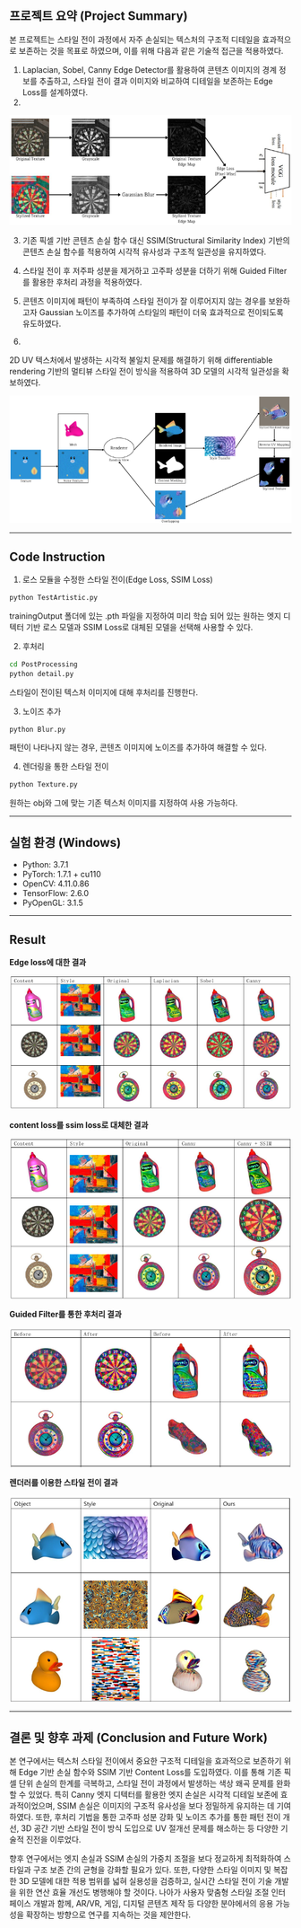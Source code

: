 ## 프로젝트 요약 (Project Summary)

본 프로젝트는 스타일 전이 과정에서 자주 손실되는 텍스처의 구조적 디테일을 효과적으로 보존하는 것을 목표로 하였으며, 이를 위해 다음과 같은 기술적 접근을 적용하였다.

1. Laplacian, Sobel, Canny Edge Detector를 활용하여 콘텐츠 이미지의 경계 정보를 추출하고, 스타일 전이 결과 이미지와 비교하여 디테일을 보존하는 Edge Loss를 설계하였다.
2. 
![alt text](image-4.png)

3. 기존 픽셀 기반 콘텐츠 손실 함수 대신 SSIM(Structural Similarity Index) 기반의 콘텐츠 손실 함수를 적용하여 시각적 유사성과 구조적 일관성을 유지하였다.

4. 스타일 전이 후 저주파 성분을 제거하고 고주파 성분을 더하기 위해 Guided Filter를 활용한 후처리 과정을 적용하였다.

5. 콘텐츠 이미지에 패턴이 부족하여 스타일 전이가 잘 이루어지지 않는 경우를 보완하고자 Gaussian 노이즈를 추가하여 스타일의 패턴이 더욱 효과적으로 전이되도록 유도하였다.

6. 
2D UV 텍스처에서 발생하는 시각적 불일치 문제를 해결하기 위해 differentiable rendering 기반의 멀티뷰 스타일 전이 방식을 적용하여 3D 모델의 시각적 일관성을 확보하였다.

![alt text](image-5.png)

---
## Code Instruction
1. 로스 모듈을 수정한 스타일 전이(Edge Loss, SSIM Loss)
```bash
python TestArtistic.py
```
trainingOutput 폴더에 있는 .pth 파일을 지정하여 미리 학습 되어 있는 원하는 엣지 디텍터 기반 로스 모델과 SSIM Loss로 대체된 모델을 선택해 사용할 수 있다.

2. 후처리
```bash
cd PostProcessing
python detail.py
```
스타일이 전이된 텍스처 이미지에 대해 후처리를 진행한다.

3. 노이즈 추가
```bash
python Blur.py
```
패턴이 나타나지 않는 경우, 콘텐츠 이미지에 노이즈를 추가하여 해결할 수 있다.

4. 렌더링을 통한 스타일 전이
```bash
python Texture.py
```
원하는 obj와 그에 맞는 기존 텍스처 이미지를 지정하여 사용 가능하다.

---
## 실험 환경 (Windows)
- Python: 3.7.1
- PyTorch: 1.7.1 + cu110
- OpenCV: 4.11.0.86
- TensorFlow: 2.6.0
- PyOpenGL: 3.1.5
---
## Result
**Edge loss에 대한 결과**

![alt text](image.png)


**content loss를 ssim loss로 대체한 결과**

![alt text](image-1.png)


**Guided Filter를 통한 후처리 결과**

![alt text](image-2.png)


**렌더러를 이용한 스타일 전이 결과**

![alt text](image-3.png)

---

## 결론 및 향후 과제 (Conclusion and Future Work)
본 연구에서는 텍스처 스타일 전이에서 중요한 구조적 디테일을 효과적으로 보존하기 위해 Edge 기반 손실 함수와 SSIM 기반 Content Loss를 도입하였다. 이를 통해 기존 픽셀 단위 손실의 한계를 극복하고, 스타일 전이 과정에서 발생하는 색상 왜곡 문제를 완화할 수 있었다. 특히 Canny 엣지 디텍터를 활용한 엣지 손실은 시각적 디테일 보존에 효과적이었으며, SSIM 손실은 이미지의 구조적 유사성을 보다 정밀하게 유지하는 데 기여하였다. 또한, 후처리 기법을 통한 고주파 성분 강화 및 노이즈 추가를 통한 패턴 전이 개선, 3D 공간 기반 스타일 전이 방식 도입으로 UV 절개선 문제를 해소하는 등 다양한 기술적 진전을 이루었다.


향후 연구에서는 엣지 손실과 SSIM 손실의 가중치 조절을 보다 정교하게 최적화하여 스타일과 구조 보존 간의 균형을 강화할 필요가 있다. 또한, 다양한 스타일 이미지 및 복잡한 3D 모델에 대한 적용 범위를 넓혀 실용성을 검증하고, 실시간 스타일 전이 기술 개발을 위한 연산 효율 개선도 병행해야 할 것이다. 나아가 사용자 맞춤형 스타일 조절 인터페이스 개발과 함께, AR/VR, 게임, 디지털 콘텐츠 제작 등 다양한 분야에서의 응용 가능성을 확장하는 방향으로 연구를 지속하는 것을 제안한다.

